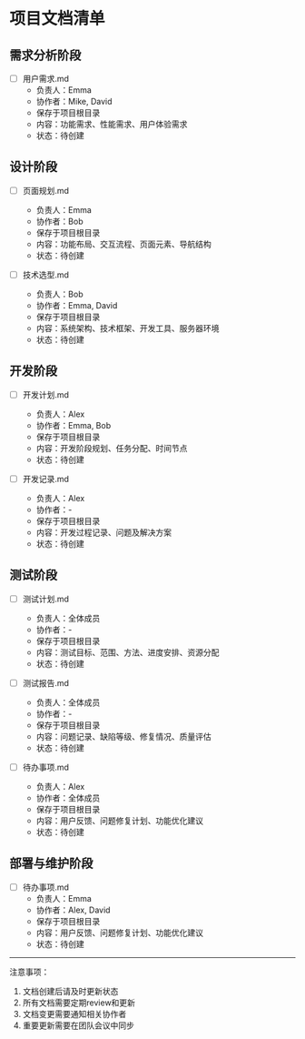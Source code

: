 # 项目文档清单

## 需求分析阶段
- [ ] 用户需求.md
  - 负责人：Emma
  - 协作者：Mike, David
  - 保存于项目根目录
  - 内容：功能需求、性能需求、用户体验需求
  - 状态：待创建

## 设计阶段
- [ ] 页面规划.md
  - 负责人：Emma
  - 协作者：Bob
  - 保存于项目根目录
  - 内容：功能布局、交互流程、页面元素、导航结构
  - 状态：待创建

- [ ] 技术选型.md
  - 负责人：Bob
  - 协作者：Emma, David
  - 保存于项目根目录
  - 内容：系统架构、技术框架、开发工具、服务器环境
  - 状态：待创建

## 开发阶段
- [ ] 开发计划.md
  - 负责人：Alex
  - 协作者：Emma, Bob
  - 保存于项目根目录
  - 内容：开发阶段规划、任务分配、时间节点
  - 状态：待创建

- [ ] 开发记录.md
  - 负责人：Alex
  - 协作者：-
  - 保存于项目根目录
  - 内容：开发过程记录、问题及解决方案
  - 状态：待创建

## 测试阶段
- [ ] 测试计划.md
  - 负责人：全体成员
  - 协作者：-
  - 保存于项目根目录
  - 内容：测试目标、范围、方法、进度安排、资源分配
  - 状态：待创建

- [ ] 测试报告.md
  - 负责人：全体成员
  - 协作者：-
  - 保存于项目根目录
  - 内容：问题记录、缺陷等级、修复情况、质量评估
  - 状态：待创建

- [ ] 待办事项.md
  - 负责人：Alex
  - 协作者：全体成员
  - 保存于项目根目录
  - 内容：用户反馈、问题修复计划、功能优化建议
  - 状态：待创建

## 部署与维护阶段
- [ ] 待办事项.md
  - 负责人：Emma
  - 协作者：Alex, David
  - 保存于项目根目录
  - 内容：用户反馈、问题修复计划、功能优化建议
  - 状态：待创建

---
注意事项：
1. 文档创建后请及时更新状态
2. 所有文档需要定期review和更新
3. 文档变更需要通知相关协作者
4. 重要更新需要在团队会议中同步 
